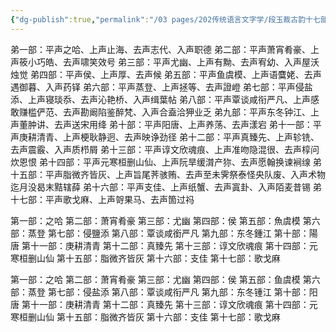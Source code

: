 ```yaml
---
{"dg-publish":true,"permalink":"/03 pages/202传统语言文字学/段玉裁古韵十七部/","tags":["语言学"],"created":"2024-11-30T20:57:12.417+08:00","updated":"2025-03-02T16:45:23.572+08:00"}
---
```


弟一部：平声之哈、上声止海、去声志代、入声职德
弟二部：平声萧宵肴豪、上声筱小巧皓、去声啸笑效号
弟三部：平声尤幽、上声有黝、去声宥幼、入声屋沃烛觉
弟四部：平声侯、上声厚、去声候
弟五部：平声鱼虞模、上声语麌姥、去声遇御暮、入声药铎
弟六部：平声蒸登、上声拯等、去声證嶝
弟七部：平声侵盐添、上声寝琰忝、去声沁艳桥、入声缉葉帖
弟八部：平声覃谈咸衔严凡、上声感敢赚槛俨范、去声勘阚陷鉴醉梵、入声合盍洽狎业乏
弟九部：平声东冬钟江、上声董肿讲、去声送宋用绛
弟十部：平声阳唐、上声养荡、去声漾宕
弟十一部：平声庚耕清青、上声梗耿静迥、去声映诤劲径
弟十二部：平声真臻先、上声轸铣、去声震霰、入声质栉屑
弟十三部：平声谆文欣魂痕、上声准吻隐混很、去声椁问炊恩恨
弟十四部：平声元寒桓删山仙、上声阮旱缓潸产狝、去声愿翰换谏裥缐
弟十五部：平声脂微齐皆灰、上声旨尾荠骇贿、去声至未霁祭泰怪央队废、入声术物迄月没曷末黠辖薛
弟十六部：平声支佳、上声纸蟹、去声寘卦、入声陌麦昔锡
弟十七部：平声歌戈麻、上声哿果马、去声箇过祃

第一部：之哈
第二部：萧宵肴豪
第三部：尤幽
第四部：侯
第五部：魚虞模
第六部：蒸登
第七部：侵鹽添
第八部：覃谈咸銜严凡
第九部：东冬鍾江
第十部：陽唐
第十一部：庚耕清青
第十二部：真臻先
第十三部：谆文欣魂痕
第十四部：元寒桓删山仙
第十五部：脂微齐皆灰
第十六部：支佳
第十七部：歌戈麻

第一部：之哈
第二部：萧宵肴豪
第三部：尤幽
第四部：侯
第五部：鱼虞模
第六部：蒸登
第七部：侵盐添
第八部：覃谈咸衔严凡
第九部：东冬锺江
第十部：阳唐
第十一部：庚耕清青
第十二部：真臻先
第十三部：谆文欣魂痕
第十四部：元寒桓删山仙
第十五部：脂微齐皆灰
第十六部：支佳
第十七部：歌戈麻
